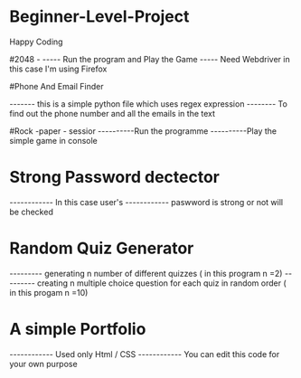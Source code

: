 # Beginner-Level-Project
Happy Coding

#2048 -
----- Run the program and Play the Game
----- Need Webdriver in this case I'm using Firefox

#Phone And Email Finder 

------- this is a simple python file which uses regex expression 
-------- To find out the phone number and all the emails in the text

#Rock -paper - sessior
----------Run the programme
----------Play the simple game in console

# Strong Password dectector
 ------------ In this case user's
 ------------ paswword is strong or not will be checked
 
 # Random Quiz Generator 
 
--------- generating n number of different quizzes ( in this program n =2)
--------- creating n multiple choice question for each quiz in random order ( in this progam n =10)

# A simple Portfolio
------------ Used only Html / CSS
------------ You can edit this code for your own purpose

